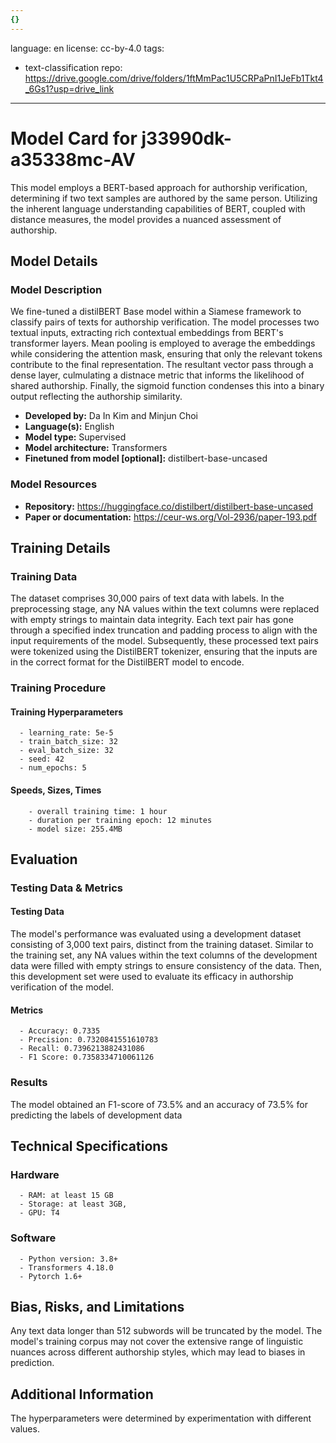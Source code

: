```yaml
---
{}
---
```

language: en
license: cc-by-4.0
tags:
- text-classification
repo: https://drive.google.com/drive/folders/1ftMmPac1U5CRPaPnI1JeFb1Tkt4_6Gs1?usp=drive_link

---

# Model Card for j33990dk-a35338mc-AV

<!-- Provide a quick summary of what the model is/does. -->


This model employs a BERT-based approach for authorship verification, determining if two text samples are authored by the same person. 
Utilizing the inherent language understanding capabilities of BERT, coupled with distance measures, the model provides a nuanced assessment of authorship.
    


## Model Details

### Model Description

<!-- Provide a longer summary of what this model is. -->


We fine-tuned a distilBERT Base model within a Siamese framework to classify pairs of texts for authorship verification.
The model processes two textual inputs, extracting rich contextual embeddings from BERT's transformer layers.
Mean pooling is employed to average the embeddings while considering the attention mask, ensuring that only the relevant tokens contribute to the final representation.
The resultant vector pass through a dense layer, culmulating a distnace metric that informs the likelihood of shared authorship.
Finally, the sigmoid function condenses this into a binary output reflecting the authorship similarity.
    

- **Developed by:** Da In Kim and Minjun Choi
- **Language(s):** English
- **Model type:** Supervised
- **Model architecture:** Transformers
- **Finetuned from model [optional]:** distilbert-base-uncased

### Model Resources

<!-- Provide links where applicable. -->

- **Repository:** https://huggingface.co/distilbert/distilbert-base-uncased
- **Paper or documentation:** https://ceur-ws.org/Vol-2936/paper-193.pdf

## Training Details

### Training Data

<!-- This is a short stub of information on the training data that was used, and documentation related to data pre-processing or additional filtering (if applicable). -->

The dataset comprises 30,000 pairs of text data with labels. 
In the preprocessing stage, any NA values within the text columns were replaced with empty strings to maintain data integrity. 
Each text pair has gone through a specified index truncation and padding process to align with the input requirements of the model. 
Subsequently, these processed text pairs were tokenized using the DistilBERT tokenizer, ensuring that the inputs are in the correct format for the DistilBERT model to encode. 
    

### Training Procedure

<!-- This relates heavily to the Technical Specifications. Content here should link to that section when it is relevant to the training procedure. -->

#### Training Hyperparameters

<!-- This is a summary of the values of hyperparameters used in training the model. -->


      - learning_rate: 5e-5
      - train_batch_size: 32
      - eval_batch_size: 32
      - seed: 42
      - num_epochs: 5
      

#### Speeds, Sizes, Times

<!-- This section provides information about how roughly how long it takes to train the model and the size of the resulting model. -->


        - overall training time: 1 hour
        - duration per training epoch: 12 minutes
        - model size: 255.4MB
    

## Evaluation

<!-- This section describes the evaluation protocols and provides the results. -->

### Testing Data & Metrics

#### Testing Data

<!-- This should describe any evaluation data used (e.g., the development/validation set provided). -->


The model's performance was evaluated using a development dataset consisting of 3,000 text pairs, distinct from the training dataset. 
Similar to the training set, any NA values within the text columns of the development data were filled with empty strings to ensure consistency of the data. 
Then, this development set were used to evaluate its efficacy in authorship verification of the model.
    

#### Metrics

<!-- These are the evaluation metrics being used. -->


      - Accuracy: 0.7335
      - Precision: 0.7320841551610783
      - Recall: 0.7396213882431086
      - F1 Score: 0.7358334710061126
      

### Results

The model obtained an F1-score of 73.5% and an accuracy of 73.5% for predicting the labels of development data

## Technical Specifications

### Hardware


      - RAM: at least 15 GB
      - Storage: at least 3GB,
      - GPU: T4

### Software


      - Python version: 3.8+
      - Transformers 4.18.0
      - Pytorch 1.6+

## Bias, Risks, and Limitations

<!-- This section is meant to convey both technical and sociotechnical limitations. -->


Any text data longer than 512 subwords will be truncated by the model. 
The model's training corpus may not cover the extensive range of linguistic nuances across different authorship styles, which may lead to biases in prediction.
    

## Additional Information

<!-- Any other information that would be useful for other people to know. -->

The hyperparameters were determined by experimentation with different values.
      
